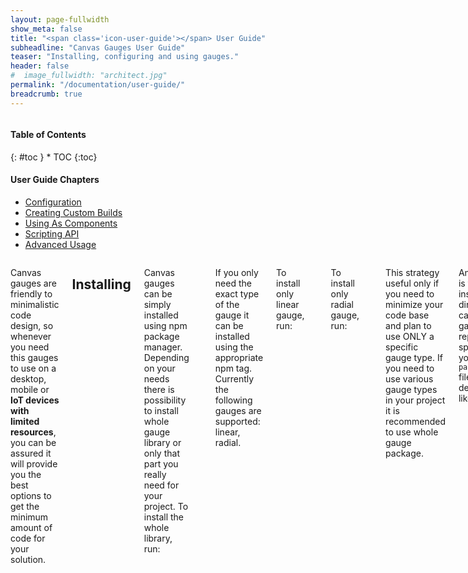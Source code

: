 ```yaml
---
layout: page-fullwidth
show_meta: false
title: "<span class='icon-user-guide'></span> User Guide"
subheadline: "Canvas Gauges User Guide"
teaser: "Installing, configuring and using gauges."
header: false
#  image_fullwidth: "architect.jpg"
permalink: "/documentation/user-guide/"
breadcrumb: true
---
```


<div class="row">
<div class="medium-4 medium-push-8 columns" markdown="1">
<div class="panel radius toc" markdown="1">
<h4>Table of Contents</h4>
{: #toc }
*  TOC
{:toc}
<h4>User Guide Chapters</h4>
<ul>
    <li><a href="{{site.url}}/documentation/user-guide/configuration">Configuration</a></li>
    <li><a href="{{site.url}}/documentation/user-guide/custom-builds">Creating Custom Builds</a></li>
    <li><a href="{{site.url}}/documentation/user-guide/using-as-component">Using As Components</a></li>
    <li><a href="{{site.url}}/documentation/user-guide/scripting-api">Scripting API</a></li>
    <li><a href="{{site.url}}/documentation/user-guide/advanced-usage">Advanced Usage</a></li>
</ul>
</div>
</div><!-- /.medium-4.columns -->



<div class="medium-8 medium-pull-4 columns" markdown="1">

Canvas gauges are friendly to minimalistic code design, so whenever you need this gauges to use on a desktop, mobile or **IoT devices with limited resources**, you can be assured it will provide you the best options to get the minimum amount of code for your solution.

## Installing

Canvas gauges can be simply installed using npm package manager. Depending on your needs there is possibility to install whole gauge library or only that part you really need for your project.
To install the whole library, run:

    $ npm install canvas-gauges

If you only need the exact type of the gauge it can be installed using the appropriate npm tag. Currently the following gauges are supported: linear, radial.

To install only linear gauge, run:

    $ npm install canvas-gauges@linear

To install only radial gauge, run:

    $ npm install canvas-gauges@radial

This strategy useful only if you need to minimize your code base and plan to use ONLY a specific gauge type. If you need to use various gauge types in your project it is recommended to use whole gauge package.

Another way is to force installation directly from canvas-gauges git repository, specifying in your ```package.json``` file a proper dependency, like:

~~~json
{
  "dependencies": {
    "canvas-gauges": "git@github.com:Mikhus/canvas-gauges.git"
  }
}
~~~

Or you may simply clone git repository locally:

    $ git clone git@github.com:Mikhus/canvas-gauges.git

If it is not enough for you, please, refer to our [creating custom bulds tutorial]({{site.url}}/documentation/user-guide/custom-builds)

## Configuring

[All Configuration Options]({{site.url}}/documentation/user-guide/configuration)

Canvas gauges are **highly configurable web-components**. There are plenty of options which could help you build a unique pretty gauges for your web-pages.

Configuration options for the gauge usually passed to a constructor or update functions and are a plain JavaScript object or specified as an attributes of an HTML-element.

Naming rules are simple and follows the best practices accepted in the industry. All attributes are started with "data-" prefix (to produce valid HTML) and name part is dash-splitted words. For JavaScript naming it is used camelCase naming conventions.

For example, using these options are similar in terms of configuration:

~~~javascript
var gauge = new LinearGauge({
  renderTo: 'gauge-id',
  colorNumbers: 'red',
  width: 100,
  height: 300
})
~~~

~~~html
<canvas data-type="linear-gauge"
        data-color-numbers="red"
        data-width="100"
        data-height="300"
></canvas>
~~~

Canvas gauges supports dynamic re-configuration at runtime calling a special ```update()``` method or by dynamically changing HTML element attributes:

~~~javascript
gauge.update({ colorNumbers: 'blue' });
~~~

is similar to:

~~~javascript
$('canvas[data-type="linear-gauge"]').attr('data-color-numbers', 'blue');
~~~

Get a clue about available [configuration options]({{site.url}}/documentation/user-guide/configuration)

## Using

There are 2 ways of using gauges on the page.

First one is declarative by simply defining a gauge components in HTML, like

~~~html
<!doctype html>
<html>
<head>
    <title>Gauges as Components</title>
    <script src="gauge.min.js"></script>
</head>
<body>
<!-- Injecting linear gauge -->
<canvas data-type="linear-gauge"
        data-width="160"
        data-height="600"
        data-border-radius="20"
        data-borders="0"
        data-bar-stroke-width="20"
        data-minor-ticks="10"
        data-major-ticks="0,10,20,30,40,50,60,70,80,90,100"
        data-value="22.3"
        data-units="°C"
        data-color-value-box-shadow="false"
></canvas>

<!-- Injecting radial gauge -->
<canvas data-type="radial-gauge"
        data-width="400"
        data-height="400"
        data-units="Km/h"
        data-title="false"
        data-value="0"
        data-min-value="0"
        data-max-value="220"
        data-major-ticks="0,20,40,60,80,100,120,140,160,180,200,220"
        data-minor-ticks="2"
        data-stroke-ticks="false"
        data-highlights='[
            { "from": 0, "to": 50, "color": "rgba(0,255,0,.15)" },
            { "from": 50, "to": 100, "color": "rgba(255,255,0,.15)" },
            { "from": 100, "to": 150, "color": "rgba(255,30,0,.25)" },
            { "from": 150, "to": 200, "color": "rgba(255,0,225,.25)" },
            { "from": 200, "to": 220, "color": "rgba(0,0,255,.25)" }
        ]'
        data-color-plate="#222"
        data-color-major-ticks="#f5f5f5"
        data-color-minor-ticks="#ddd"
        data-color-title="#fff"
        data-color-units="#ccc"
        data-color-numbers="#eee"
        data-color-needle-start="rgba(240, 128, 128, 1)"
        data-color-needle-end="rgba(255, 160, 122, .9)"
        data-value-box="true"
        data-animation-rule="bounce"
        data-animation-duration="500"
        data-font-value="Led"
        data-animated-value="true"
></canvas>
</body>
</html>
~~~

Read more: [Using gauges as components]({{site.url}}/documentation/user-guide/using-as-component)

Another way is to use scripting API to inject gauges to the page:

~~~javascript
var gauge = new LinearGauge({
    renderTo: document.createElement('canvas'),
    width: 160,
    height: 600,
    borderRadius: 20,
    borders: 0,
    barStrokeWidth: 20,
    minorTicks: 10,
    majorTicks: [0,10,20,30,40,50,60,70,80,90,100],
    value: 22.3,
    units: "°C",
    colorValueBoxShadow: false
});

document.body.appendChild(gauge.options.renderTo);
~~~

Read more: [Gauges Scripting API]({{site.url}}/documentation/user-guide/scripting-api)

</div><!-- /.medium-8.columns -->
</div><!-- /.row -->

